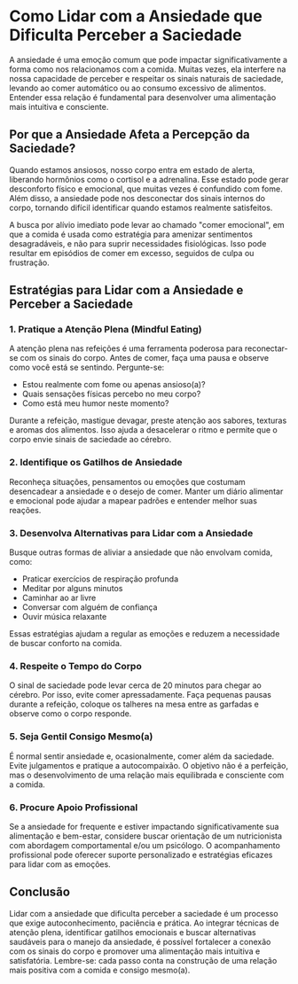
# Como Lidar com a Ansiedade que Dificulta Perceber a Saciedade

A ansiedade é uma emoção comum que pode impactar significativamente a forma como nos relacionamos com a comida. Muitas vezes, ela interfere na nossa capacidade de perceber e respeitar os sinais naturais de saciedade, levando ao comer automático ou ao consumo excessivo de alimentos. Entender essa relação é fundamental para desenvolver uma alimentação mais intuitiva e consciente.

## Por que a Ansiedade Afeta a Percepção da Saciedade?

Quando estamos ansiosos, nosso corpo entra em estado de alerta, liberando hormônios como o cortisol e a adrenalina. Esse estado pode gerar desconforto físico e emocional, que muitas vezes é confundido com fome. Além disso, a ansiedade pode nos desconectar dos sinais internos do corpo, tornando difícil identificar quando estamos realmente satisfeitos.

A busca por alívio imediato pode levar ao chamado "comer emocional", em que a comida é usada como estratégia para amenizar sentimentos desagradáveis, e não para suprir necessidades fisiológicas. Isso pode resultar em episódios de comer em excesso, seguidos de culpa ou frustração.

## Estratégias para Lidar com a Ansiedade e Perceber a Saciedade

### 1. Pratique a Atenção Plena (Mindful Eating)

A atenção plena nas refeições é uma ferramenta poderosa para reconectar-se com os sinais do corpo. Antes de comer, faça uma pausa e observe como você está se sentindo. Pergunte-se:

- Estou realmente com fome ou apenas ansioso(a)?
- Quais sensações físicas percebo no meu corpo?
- Como está meu humor neste momento?

Durante a refeição, mastigue devagar, preste atenção aos sabores, texturas e aromas dos alimentos. Isso ajuda a desacelerar o ritmo e permite que o corpo envie sinais de saciedade ao cérebro.

### 2. Identifique os Gatilhos de Ansiedade

Reconheça situações, pensamentos ou emoções que costumam desencadear a ansiedade e o desejo de comer. Manter um diário alimentar e emocional pode ajudar a mapear padrões e entender melhor suas reações.

### 3. Desenvolva Alternativas para Lidar com a Ansiedade

Busque outras formas de aliviar a ansiedade que não envolvam comida, como:

- Praticar exercícios de respiração profunda
- Meditar por alguns minutos
- Caminhar ao ar livre
- Conversar com alguém de confiança
- Ouvir música relaxante

Essas estratégias ajudam a regular as emoções e reduzem a necessidade de buscar conforto na comida.

### 4. Respeite o Tempo do Corpo

O sinal de saciedade pode levar cerca de 20 minutos para chegar ao cérebro. Por isso, evite comer apressadamente. Faça pequenas pausas durante a refeição, coloque os talheres na mesa entre as garfadas e observe como o corpo responde.

### 5. Seja Gentil Consigo Mesmo(a)

É normal sentir ansiedade e, ocasionalmente, comer além da saciedade. Evite julgamentos e pratique a autocompaixão. O objetivo não é a perfeição, mas o desenvolvimento de uma relação mais equilibrada e consciente com a comida.

### 6. Procure Apoio Profissional

Se a ansiedade for frequente e estiver impactando significativamente sua alimentação e bem-estar, considere buscar orientação de um nutricionista com abordagem comportamental e/ou um psicólogo. O acompanhamento profissional pode oferecer suporte personalizado e estratégias eficazes para lidar com as emoções.

## Conclusão

Lidar com a ansiedade que dificulta perceber a saciedade é um processo que exige autoconhecimento, paciência e prática. Ao integrar técnicas de atenção plena, identificar gatilhos emocionais e buscar alternativas saudáveis para o manejo da ansiedade, é possível fortalecer a conexão com os sinais do corpo e promover uma alimentação mais intuitiva e satisfatória. Lembre-se: cada passo conta na construção de uma relação mais positiva com a comida e consigo mesmo(a).
```
